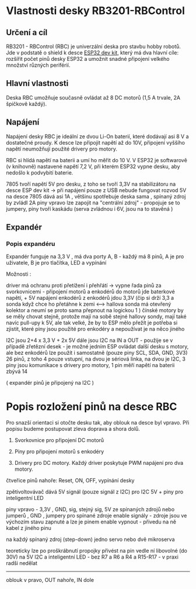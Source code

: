 # Vlastnosti desky RB3201-RBControl

## Určení a cíl

RB3201 - RBControl (RBC) je univerzální deska pro stavbu hobby robotů. Jde v podstatě o shield k desce 
 [ESP32 dev kit](https://www.espressif.com/en/products/hardware/esp32-devkitc/overview), který má dva hlavní cíle: rozšířit počet pinů desky ESP32 a umožnit snadné připojení velkého množství různých periférií. 

## Hlavní vlastnosti 

Deska RBC umožňuje současně ovládat až 8 DC motorů (1,5 A trvale, 2A špičkově každý). 

## Napájení

Napájení desky RBC je ideální ze dvou Li-On baterií, které dodávají asi 8 V a dostatečné proudy. K desce lze připojit napětí až do 10V, připojení vyššího napětí neumožňují použité drivery pro motory. 

RBC si hlídá napětí na baterii a umí ho měřit do 10 V. 
V ESP32 je softwarově (v knihovně) nastavené napětí 7,2 V, při kterém ESP32 vypne desku, aby nedošlo k podvybití baterie.  

7805 tvoří napětí 5V pro desku, z toho se tvoří 3,3V na stabilizátoru na desce ESP dev kit -> při napájení pouze z USB nebude fungovat rozvod 5V na desce 
7805 dává asi 1A , většinu spotřebuje deska sama , spínaný zdroj by zvládl 2A 
piny vpravo lze zapojit na "centrální zdroj" - propojuje se to jumpery, piny tvoří kaskádu 
(serva zvládnou i 6V, jsou na to stavěná  ) 

## Expandér
### Popis expandéru


Expandér funguje na 3,3 V , má dva porty A, B - každý má 8 pinů, A je pro uživatele, B je pro tlačítka, LED a vypínání 

Možnosti : 

driver má ochranu proti přetížení i přehřátí -> vypne 
řada pinů za svorkovnicemi - připojení motorů a enkodérů 
do motorů jde baterkové napětí, + 5V napájení enkodérů 
z enkodérů jdou 3,3V (čip si drží 3,3 a sonda když chce ho přetáhne k zemi <--> hallova sonda má otevřený kolektor 
a neumí se proto sama přepnout na logickou 1 ) čínské motory by se měly chovat stejně, protože mají na sobě stejné hallovy sondy, 
mají také navíc pull-upy k 5V, ale tak velké, že by to ESP mělo přežít 
je potřeba si zjistit, které piny jsou použité pro enkodéry a nepoužívat je na něco jiného 

 I2C jsou 2+4 x 3,3 V + 2x 5V 
dále jsou I2C na IN a OUT - použije se v případě zřetězní desek - je možné jedním ESP ovládat další desku s motory, ale bez enkodérů 
lze použít i samostatně (pouze piny SCL, SDA, GND, 3V3) 
26 pinů, z toho 4 pouze vstupní, na dvou je sériová linka, na dvou je I2C, 3 piny jsou komunikace s drivery pro motory, 1 pin měří napětí na baterii 
zbývá 14 

( expandér pinů je připojený na I2C )

# Popis rozložení pinů na desce RBC

Pro snazší orientaci si otočte desku tak, aby oblouk na desce byl vpravo. 
Při popisu budeme postupovat zleva doprava a shora dolů. 

1. Svorkovnice pro připojení DC motorů 

2. Piny pro připojení motorů s enkodéry 

3. Drivery pro DC motory. Každý driver poskytuje PWM napájení pro dva motory. 

čtveřice pinů nahoře: 
Reset, ON, OFF, vypínání desky 

zpětivoltovávač dává 5V signál (pouze signál z I2C) pro I2C 5V + piny pro inteligentní LED
 
piny vpravo - 3,3V , GND, sig, stejný sig, 5V ze spínaných zdrojů nebo jumperů , GND , jumpery pro spínané zdroje 
enable signály - zdroje jsou ve výchozím stavu zapnuté a lze je pinem enable vypnout - přivedu na ně kabel z jiného pinu 


na každý spínaný zdroj (step-down) jedno servo nebo dvě mikroserva 


teoreticky lze po proškrábnutí propojky přivést na pin vedle ní libovolné (do 30V) na 5V I2C a inteligentní LED - bez R7 a R6 a R4 a R15-R17 - v praxi radši nedělat 

----------------------
oblouk v pravo, OUT nahoře, IN dole 
 
